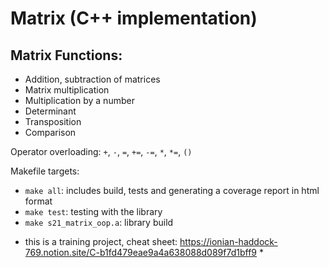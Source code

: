 # Matrix (C++ implementation)

## Matrix Functions:

- Addition, subtraction of matrices
- Matrix multiplication
- Multiplication by a number
- Determinant
- Transposition
- Сomparison

Operator overloading: `+`, `-`, `=`, `+=`, `-=`, `*`, `*=`, `()`

Makefile targets:
- `make all`: includes build, tests and generating a coverage report in html format
- `make test`: testing with the <gtest> library
- `make s21_matrix_oop.a`: library build

* this is a training project, cheat sheet: https://ionian-haddock-769.notion.site/C-b1fd479eae9a4a638088d089f7d1bff9 *
